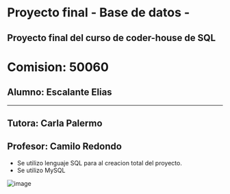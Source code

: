 # Proyecto final - Base de datos -
Proyecto final del curso de coder-house de SQL
----
# Comision: 50060
## Alumno: Escalante Elias
----
## Tutora: Carla Palermo
## Profesor: Camilo Redondo

- Se utilizo lenguaje SQL para al creacion total del proyecto.
- Se utilizo MySQL

![image](https://github.com/eliasescalante/proyecto_final_db/blob/main/Capture_base.JPG)

